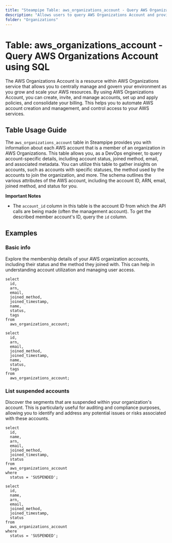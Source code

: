 ```yaml
---
title: "Steampipe Table: aws_organizations_account - Query AWS Organizations Account using SQL"
description: "Allows users to query AWS Organizations Account and provides information about each AWS account that is a member of an organization in AWS Organizations."
folder: "Organizations"
---
```


# Table: aws_organizations_account - Query AWS Organizations Account using SQL

The AWS Organizations Account is a resource within AWS Organizations service that allows you to centrally manage and govern your environment as you grow and scale your AWS resources. By using AWS Organizations Account, you can create, invite, and manage accounts, set up and apply policies, and consolidate your billing. This helps you to automate AWS account creation and management, and control access to your AWS services.

## Table Usage Guide

The `aws_organizations_account` table in Steampipe provides you with information about each AWS account that is a member of an organization in AWS Organizations. This table allows you, as a DevOps engineer, to query account-specific details, including account status, joined method, email, and associated metadata. You can utilize this table to gather insights on accounts, such as accounts with specific statuses, the method used by the accounts to join the organization, and more. The schema outlines the various attributes of the AWS account, including the account ID, ARN, email, joined method, and status for you.

**Important Notes**
- The `account_id` column in this table is the account ID from which the API calls are being made (often the management account). To get the described member account's ID, query the `id` column.

## Examples

### Basic info
Explore the membership details of your AWS organization accounts, including their status and the method they joined with. This can help in understanding account utilization and managing user access.

```sql+postgres
select
  id,
  arn,
  email,
  joined_method,
  joined_timestamp,
  name,
  status,
  tags
from
  aws_organizations_account;
```

```sql+sqlite
select
  id,
  arn,
  email,
  joined_method,
  joined_timestamp,
  name,
  status,
  tags
from
  aws_organizations_account;
```

### List suspended accounts
Discover the segments that are suspended within your organization's account. This is particularly useful for auditing and compliance purposes, allowing you to identify and address any potential issues or risks associated with these accounts.

```sql+postgres
select
  id,
  name,
  arn,
  email,
  joined_method,
  joined_timestamp,
  status
from
  aws_organizations_account
where
  status = 'SUSPENDED';
```

```sql+sqlite
select
  id,
  name,
  arn,
  email,
  joined_method,
  joined_timestamp,
  status
from
  aws_organizations_account
where
  status = 'SUSPENDED';
```